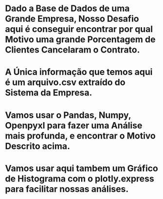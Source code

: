 # Dado a Base de Dados de uma Grande Empresa, Nosso Desafio aqui é conseguir encontrar por qual Motivo uma grande Porcentagem de Clientes Cancelaram o Contrato.
# A Única informação que temos aqui é um arquivo.csv extraído do Sistema da Empresa.
# Vamos usar o Pandas, Numpy, Openpyxl para fazer uma Análise mais profunda, e encontrar o Motivo Descrito acima.
# Vamos usar aqui tambem um Gráfico de Histograma com o plotly.express para facilitar nossas análises.
 
